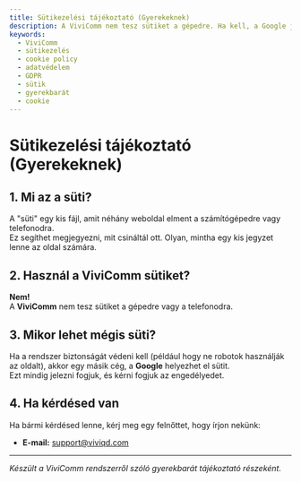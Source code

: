 ```yaml
---
title: Sütikezelési tájékoztató (Gyerekeknek)
description: A ViviComm nem tesz sütiket a gépedre. Ha kell, a Google jelezni fogja, és megkérdezi az engedélyedet.
keywords: 
  - ViviComm
  - sütikezelés
  - cookie policy
  - adatvédelem
  - GDPR
  - sütik
  - gyerekbarát
  - cookie
---
```


# Sütikezelési tájékoztató (Gyerekeknek)

## 1. Mi az a süti?

A "süti" egy kis fájl, amit néhány weboldal elment a számítógépedre vagy telefonodra.  
Ez segíthet megjegyezni, mit csináltál ott. Olyan, mintha egy kis jegyzet lenne az oldal számára.

## 2. Használ a ViviComm sütiket?

**Nem!**  
A **ViviComm** nem tesz sütiket a gépedre vagy a telefonodra.

## 3. Mikor lehet mégis süti?

Ha a rendszer biztonságát védeni kell (például hogy ne robotok használják az oldalt), akkor egy másik cég, a **Google** helyezhet el sütit.  
Ezt mindig jelezni fogjuk, és kérni fogjuk az engedélyedet.

## 4. Ha kérdésed van

Ha bármi kérdésed lenne, kérj meg egy felnőttet, hogy írjon nekünk:

- **E-mail:** support@viviqd.com

---

*Készült a ViviComm rendszerről szóló gyerekbarát tájékoztató részeként.*


